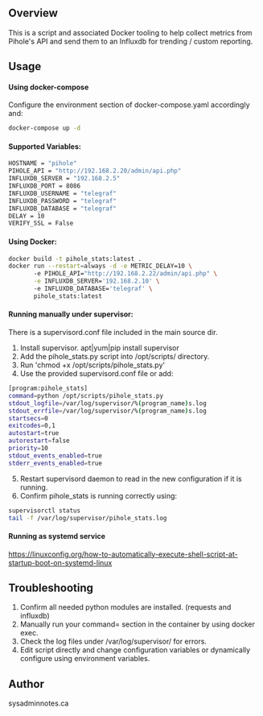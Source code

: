 
## Overview
This is a script and associated Docker tooling to help collect metrics from Pihole's API 
and send them to an Influxdb for trending / custom reporting.

## Usage

#### Using docker-compose
Configure the environment section of docker-compose.yaml accordingly and:
```bash
docker-compose up -d
```

#### Supported Variables:

```bash
HOSTNAME = "pihole"
PIHOLE_API = "http://192.168.2.20/admin/api.php"
INFLUXDB_SERVER = "192.168.2.5"
INFLUXDB_PORT = 8086
INFLUXDB_USERNAME = "telegraf"
INFLUXDB_PASSWORD = "telegraf"
INFLUXDB_DATABASE = "telegraf"
DELAY = 10
VERIFY_SSL = False
```
#### Using Docker:
```bash
docker build -t pihole_stats:latest .
docker run --restart=always -d -e METRIC_DELAY=10 \ 
       -e PIHOLE_API="http://192.168.2.22/admin/api.php" \
       -e INFLUXDB_SERVER='192.168.2.10' \ 
       -e INFLUXDB_DATABASE='telegraf' \ 
       pihole_stats:latest
```

#### Running manually under supervisor:
There is a supervisord.conf file included in the main source dir. 

1. Install supervisor. apt|yum|pip install supervisor
2. Add the pihole_stats.py script into /opt/scripts/ directory.
3. Run 'chmod +x /opt/scripts/pihole_stats.py'
4. Use the provided supervisord.conf file or add:

```bash
[program:pihole_stats]
command=python /opt/scripts/pihole_stats.py
stdout_logfile=/var/log/supervisor/%(program_name)s.log
stdout_errfile=/var/log/supervisor/%(program_name)s.log
startsecs=0
exitcodes=0,1
autostart=true
autorestart=false
priority=10
stdout_events_enabled=true
stderr_events_enabled=true
```

5. Restart supervisord daemon to read in the new configuration if it is running.
6. Confirm pihole_stats is running correctly using:
```bash
supervisorctl status
tail -f /var/log/supervisor/pihole_stats.log
```


#### Running as systemd service
https://linuxconfig.org/how-to-automatically-execute-shell-script-at-startup-boot-on-systemd-linux


## Troubleshooting

1. Confirm all needed python modules are installed. (requests and influxdb)
2. Manually run your command= section in the container by using docker exec.
3. Check the log files under /var/log/supervisor/ for errors.
4. Edit script directly and change configuration variables or dynamically configure using environment variables.


## Author
sysadminnotes.ca

